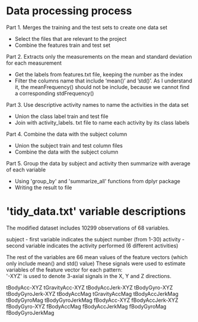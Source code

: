 Data processing process
==============================

Part 1. Merges the training and the test sets to create one data set
- Select the files that are relevant to the project
- Combine the features train and test set

Part 2. Extracts only the measurements on the mean and standard deviation for each measurement
- Get the labels from features.txt file, keeping the number as the index
- Filter the columns name that include ‘mean()’ and ’std()’. As I understand it, the meanFrequency() should not be include,
because we cannot find a corresponding stdFrequency()

Part 3. Use descriptive activity names to name the activities in the data set
- Union the class label train and test file
- Join with activity_labels. txt file to name each activity by its class labels

Part 4. Combine the data with the subject column
- Union the subject train and test column files
- Combine the data with the subject column

Part 5. Group the data by subject and activity then summarize with average of each variable
- Using 'group_by' and 'summarize_all' functions from dplyr package
- Writing the result to file

'tidy_data.txt' variable descriptions
=================================

The modified dataset includes 10299 observations of 68 variables.

subject - first variable indicates the subject number (from 1-30)
activity - second variable indicates the activity performed (6 different activities)

The rest of the variables are 66 mean values of the feature vectors (which only include mean() and std() value)
These signals were used to estimate variables of the feature vector for each pattern:  
'-XYZ' is used to denote 3-axial signals in the X, Y and Z directions.

tBodyAcc-XYZ
tGravityAcc-XYZ
tBodyAccJerk-XYZ
tBodyGyro-XYZ
tBodyGyroJerk-XYZ
tBodyAccMag
tGravityAccMag
tBodyAccJerkMag
tBodyGyroMag
tBodyGyroJerkMag
fBodyAcc-XYZ
fBodyAccJerk-XYZ
fBodyGyro-XYZ
fBodyAccMag
fBodyAccJerkMag
fBodyGyroMag
fBodyGyroJerkMag
